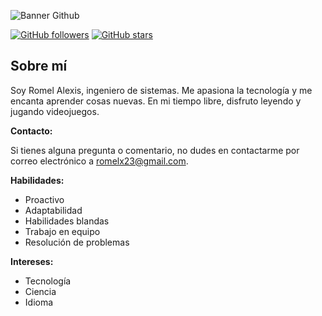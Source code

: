 ![Banner Github](https://res.cloudinary.com/react-romel/image/upload/v1710799936/github/github-banner_v2_duspyg.png)

[![GitHub followers](https://img.shields.io/github/followers/bard-ai.svg?style=flat-square)](https://github.com/romelx23)
[![GitHub stars](https://img.shields.io/github/stars/bard-ai.svg?style=flat-square)](https://github.com/romelx23)

## Sobre mí

Soy Romel Alexis, ingeniero de sistemas. Me apasiona la tecnología y me encanta aprender cosas nuevas. En mi tiempo libre, disfruto leyendo y jugando videojuegos.

**Contacto:**

Si tienes alguna pregunta o comentario, no dudes en contactarme por correo electrónico a romelx23@gmail.com.

**Habilidades:**

* Proactivo
* Adaptabilidad
* Habilidades blandas
* Trabajo en equipo
* Resolución de problemas
  
**Intereses:**

* Tecnología
* Ciencia
* Idioma

<!--
**romelx23/romelx23** is a ✨ _special_ ✨ repository because its `README.md` (this file) appears on your GitHub profile.

Here are some ideas to get you started:

- 🔭 I’m currently working on ...
- 🌱 I’m currently learning ...
- 👯 I’m looking to collaborate on ...
- 🤔 I’m looking for help with ...
- 💬 Ask me about ...
- 📫 How to reach me: ...
- 😄 Pronouns: ...
- ⚡ Fun fact: ...
-->
